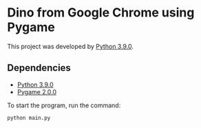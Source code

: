 # Dino from Google Chrome using Pygame

This project was developed by [Python 3.9.0](https://www.python.org/downloads/).

## Dependencies
* [Python 3.9.0](https://www.python.org/downloads/)
* [Pygame 2.0.0](https://www.python.org/downloads/)

To start the program, run the command:

    python main.py
